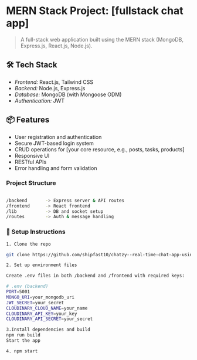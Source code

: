 # MERN Stack Project: [fullstack chat app]

> A full-stack web application built using the MERN stack (MongoDB, Express.js, React.js, Node.js).

## 🛠 Tech Stack

- _Frontend:_ React.js, Tailwind CSS
- _Backend:_ Node.js, Express.js
- _Database:_ MongoDB (with Mongoose ODM)
- _Authentication:_ JWT

## 📦 Features

- User registration and authentication
- Secure JWT-based login system
- CRUD operations for [your core resource, e.g., posts, tasks, products]
- Responsive UI
- RESTful APIs
- Error handling and form validation

### Project Structure
```bash

/backend       -> Express server & API routes  
/frontend      -> React frontend  
/lib           -> DB and socket setup  
/routes        -> Auth & message handling  

```
### 🔧 Setup Instructions

```bash
1. Clone the repo

git clone https://github.com/shipfast10/chatzy--real-time-chat-app-using-MERN.git

2. Set up environment files

Create .env files in both /backend and /frontend with required keys:

# .env (backend)
PORT=5001
MONGO_URI=your_mongodb_uri
JWT_SECRET=your_secret
CLOUDINARY_CLOUD_NAME=your_name
CLOUDINARY_API_KEY=your_key
CLOUDINARY_API_SECRET=your_secret

3.Install dependencies and build
npm run build
Start the app

4. npm start



